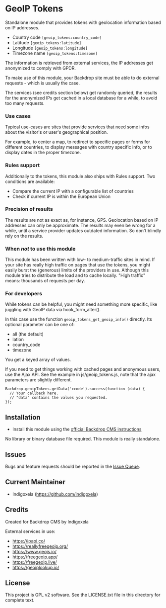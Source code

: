 # GeoIP Tokens

Standalone module that provides tokens with geolocation information based on
IP addresses.

- Country code `[geoip_tokens:country_code]`
- Latitude `[geoip_tokens:latitude]`
- Longitude `[geoip_tokens:longitude]`
- Timezone name `[geoip_tokens:timezone]`

The information is retrieved from external services, the IP addresses get 
anonymized to comply with GPDR.

To make use of this module, your Backdrop site must be able to do external
requests - which is usually the case.

The services (see credits section below) get randomly queried, the results for
the anonymized IPs get cached in a local database for a while, to avoid too
many requests.

### Use cases

Typical use-cases are sites that provide services that need some infos about
the visitor's or user's geographical position.

For example, to center a map, to redirect to specific pages or forms for 
different countries, to display messages with country specific info, or to 
display dates in the proper timezone.

### Rules support

Additionally to the tokens, this module also ships with Rules support.
Two conditions are available:

- Compare the current IP with a configurable list of countries
- Check if current IP is within the European Union

### Precision of results

The results are not as exact as, for instance, GPS. Geolocation based on IP
addresses can only be approximate. The results may even be wrong for a
while, until a service provider updates outdated information. So don't blindly 
rely on the results.

### When _not_ to use this module

This module has been written with low- to medium-traffic sites in mind. If your 
site has really high traffic on pages that use the tokens, you might easily 
burst the (generous) limits of the providers in use. Although this module tries 
to distribute the load and to cache locally. "High traffic" means: thousands of
requests per day.

### For developers

While tokens can be helpful, you might need something more specific, like
juggling with GeoIP data via hook_form_alter().

In this case use the function `geoip_tokens_get_geoip_info()` directly. Its
optional parameter can be one of:

- all (the default)
- latlon
- country_code
- timezone

You get a keyed array of values.

If you need to get things working with cached pages and anonymous users, use the
Ajax API. See the example in js/geoip_tokens.js, note that the ajax
parameters are slightly different.

```
Backdrop.geoipTokens.getData('ccode').success(function (data) {
  // Your callback here.
  // "data" contains the values you requested.
});
```


## Installation

- Install this module using the
  [official Backdrop CMS instructions](https://backdropcms.org/guide/modules)

No library or binary database file required. This module is really
standalone.


## Issues

Bugs and feature requests should be reported in the
 [Issue Queue](https://github.com/backdrop-contrib/geoip_tokens/issues).


## Current Maintainer

- Indigoxela (https://github.com/indigoxela)


## Credits

Created for Backdrop CMS by Indigoxela

External services in use:

- https://ipapi.co/
- https://reallyfreegeoip.org/
- https://www.geojs.io/
- https://freegeoip.app/
- https://freegeoip.live/
- https://geoiplookup.io/


## License

This project is GPL v2 software. See the LICENSE.txt file in this directory for complete text.

